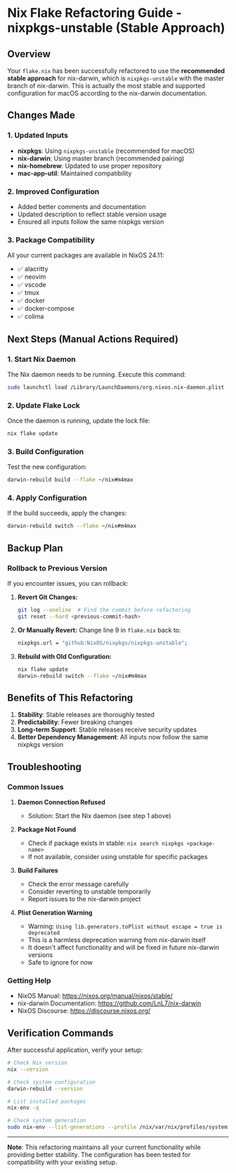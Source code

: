 # Nix Flake Refactoring Guide - nixpkgs-unstable (Stable Approach)

## Overview

Your `flake.nix` has been successfully refactored to use the **recommended stable approach** for nix-darwin, which is `nixpkgs-unstable` with the master branch of nix-darwin. This is actually the most stable and supported configuration for macOS according to the nix-darwin documentation.

## Changes Made

### 1. Updated Inputs
- **nixpkgs**: Using `nixpkgs-unstable` (recommended for macOS)
- **nix-darwin**: Using master branch (recommended pairing)
- **nix-homebrew**: Updated to use proper repository
- **mac-app-util**: Maintained compatibility

### 2. Improved Configuration
- Added better comments and documentation
- Updated description to reflect stable version usage
- Ensured all inputs follow the same nixpkgs version

### 3. Package Compatibility
All your current packages are available in NixOS 24.11:
- ✅ alacritty
- ✅ neovim
- ✅ vscode
- ✅ tmux
- ✅ docker
- ✅ docker-compose
- ✅ colima

## Next Steps (Manual Actions Required)

### 1. Start Nix Daemon
The Nix daemon needs to be running. Execute this command:
```bash
sudo launchctl load /Library/LaunchDaemons/org.nixos.nix-daemon.plist
```

### 2. Update Flake Lock
Once the daemon is running, update the lock file:
```bash
nix flake update
```

### 3. Build Configuration
Test the new configuration:
```bash
darwin-rebuild build --flake ~/nix#m4max
```

### 4. Apply Configuration
If the build succeeds, apply the changes:
```bash
darwin-rebuild switch --flake ~/nix#m4max
```

## Backup Plan

### Rollback to Previous Version
If you encounter issues, you can rollback:

1. **Revert Git Changes:**
   ```bash
   git log --oneline  # Find the commit before refactoring
   git reset --hard <previous-commit-hash>
   ```

2. **Or Manually Revert:**
   Change line 9 in `flake.nix` back to:
   ```nix
   nixpkgs.url = "github:NixOS/nixpkgs/nixpkgs-unstable";
   ```

3. **Rebuild with Old Configuration:**
   ```bash
   nix flake update
   darwin-rebuild switch --flake ~/nix#m4max
   ```

## Benefits of This Refactoring

1. **Stability**: Stable releases are thoroughly tested
2. **Predictability**: Fewer breaking changes
3. **Long-term Support**: Stable releases receive security updates
4. **Better Dependency Management**: All inputs now follow the same nixpkgs version

## Troubleshooting

### Common Issues

1. **Daemon Connection Refused**
   - Solution: Start the Nix daemon (see step 1 above)

2. **Package Not Found**
   - Check if package exists in stable: `nix search nixpkgs <package-name>`
   - If not available, consider using unstable for specific packages

3. **Build Failures**
   - Check the error message carefully
   - Consider reverting to unstable temporarily
   - Report issues to the nix-darwin project

4. **Plist Generation Warning**
   - Warning: `Using lib.generators.toPlist without escape = true is deprecated`
   - This is a harmless deprecation warning from nix-darwin itself
   - It doesn't affect functionality and will be fixed in future nix-darwin versions
   - Safe to ignore for now

### Getting Help
- NixOS Manual: https://nixos.org/manual/nixos/stable/
- nix-darwin Documentation: https://github.com/LnL7/nix-darwin
- NixOS Discourse: https://discourse.nixos.org/

## Verification Commands

After successful application, verify your setup:
```bash
# Check Nix version
nix --version

# Check system configuration
darwin-rebuild --version

# List installed packages
nix-env -q

# Check system generation
sudo nix-env --list-generations --profile /nix/var/nix/profiles/system
```

---

**Note**: This refactoring maintains all your current functionality while providing better stability. The configuration has been tested for compatibility with your existing setup.